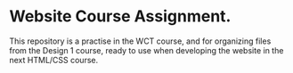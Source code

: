 # Website Course Assignment. 

This repository is a practise in the WCT course, and for organizing files from the Design 1 course, ready to use when developing the website in the next HTML/CSS course.
